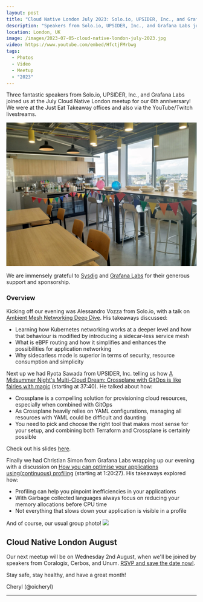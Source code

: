 ```yaml
---
layout: post
title: "Cloud Native London July 2023: Solo.io, UPSIDER, Inc., and Grafana Labs"
description: "Speakers from Solo.io, UPSIDER, Inc., and Grafana Labs join us at the Cloud Native London meetup June 2023, hosted by Cheryl Hung, Senior Director, Ecosystem at Arm"
location: London, UK
image: /images/2023-07-05-cloud-native-london-july-2023.jpg
video: https://www.youtube.com/embed/HfctjFMrbwg
tags:
  - Photos
  - Video
  - Meetup
  - "2023"
---
```


Three fantastic speakers from Solo.io, UPSIDER, Inc., and Grafana Labs joined us at the July Cloud Native London meetup for our 6th anniversary! We were at the Just Eat Takeaway offices and also via the YouTube/Twitch livestreams. 

![](/images/2023-07-05-cloud-native-london-july-2023_bunting.jpg)

We are immensely grateful to [Sysdig](https://sysdig.com/) and [Grafana Labs](https://grafana.com/) for their generous support and sponsorship.

### Overview

Kicking off our evening was Alessandro Vozza from Solo.io, with a talk on [Ambient Mesh Networking Deep Dive](https://www.youtube.com/live/HfctjFMrbwg?feature=share&t=6). His takeaways discussed:

* Learning how Kubernetes networking works at a deeper level and how that behaviour is modified by introducing a sidecar-less service mesh
* What is eBPF routing and how it simplifies and enhances the possibilities for application networking
* Why sidecarless mode is superior in terms of security, resource consumption and simplicity

Next up we had Ryota Sawada from UPSIDER, Inc. telling us how [A Midsummer Night's Multi-Cloud Dream: Crossplane with GitOps is like fairies with magic](https://www.youtube.com/live/HfctjFMrbwg?feature=share&t=2260) (starting at 37:40). He talked about how: 

* Crossplane is a compelling solution for provisioning cloud resources, especially when combined with GitOps
* As Crossplane heavily relies on YAML configurations, managing all resources with YAML could be difficult and daunting
* You need to pick and choose the right tool that makes most sense for your setup, and combining both Terraform and Crossplane is certainly possible

Check out his slides [here](https://dub.sh/cnl-2023-crossplane).

Finally we had Christian Simon from Grafana Labs wrapping up our evening with a discussion on [How you can optimise your applications using(continuous) profiling](https://www.youtube.com/live/HfctjFMrbwg?feature=share&t=4827) (starting at 1:20:27). His takeaways explored how:

* Profiling can help you pinpoint inefficiencies in your applications
* With Garbage collected languages always focus on reducing your memory allocations before CPU time
* Not everything that slows down your application is visible in a profile

And of course, our usual group photo!
![](/images/2023-07-05-cloud-native-london-july-2023.jpeg)

## Cloud Native London August

Our next meetup will be on Wednesday 2nd August, when we'll be joined by speakers from Coralogix, Cerbos, and Unum. [RSVP and save the date now!](https://www.meetup.com/cloud-native-london/events/292727770/). 

Stay safe, stay healthy, and have a great month!

Cheryl (@oicheryl) 

---
